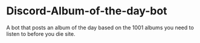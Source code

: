 # Discord-Album-of-the-day-bot
 A bot that posts an album of the day based on the 1001 albums you need to listen to before you die site. 
